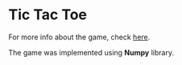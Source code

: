 # Tic Tac Toe

For more info about the game, check [here](https://en.wikipedia.org/wiki/Tic-tac-toe).

The game was implemented using **Numpy** library.
